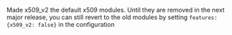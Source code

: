 Made x509_v2 the default x509 modules. Until they are removed in the next major release, you can still revert to the old modules by setting `features: {x509_v2: false}` in the configuration
